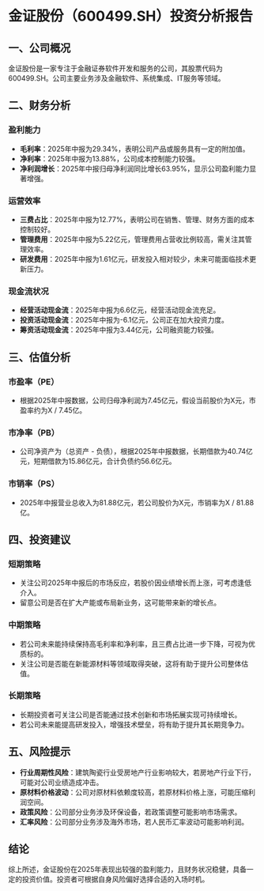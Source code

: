 # 金证股份（600499.SH）投资分析报告

## 一、公司概况
金证股份是一家专注于金融证券软件开发和服务的公司，其股票代码为600499.SH。公司主要业务涉及金融软件、系统集成、IT服务等领域。

## 二、财务分析
### 盈利能力
- **毛利率**：2025年中报为29.34%，表明公司产品或服务具有一定的附加值。
- **净利率**：2025年中报为13.88%，公司成本控制能力较强。
- **净利润增长**：2025年中报归母净利润同比增长63.95%，显示公司盈利能力显著增强。

### 运营效率
- **三费占比**：2025年中报为12.77%，表明公司在销售、管理、财务方面的成本控制较好。
- **管理费用**：2025年中报为5.22亿元，管理费用占营收比例较高，需关注其管理效率。
- **研发费用**：2025年中报为1.61亿元，研发投入相对较少，未来可能面临技术更新压力。

### 现金流状况
- **经营活动现金流**：2025年中报为6.6亿元，经营活动现金流充足。
- **投资活动现金流**：2025年中报为-6.1亿元，公司正在加大投资力度。
- **筹资活动现金流**：2025年中报为3.44亿元，公司融资能力较强。

## 三、估值分析
### 市盈率（PE）
- 根据2025年中报数据，公司归母净利润为7.45亿元，假设当前股价为X元，市盈率约为X / 7.45亿。

### 市净率（PB）
- 公司净资产为（总资产 - 负债），根据2025年中报数据，长期借款为40.74亿元，短期借款为15.86亿元，合计负债约56.6亿元。

### 市销率（PS）
- 2025年中报营业总收入为81.88亿元，若公司股价为X元，市销率为X / 81.88亿。

## 四、投资建议
### 短期策略
- 关注公司2025年中报后的市场反应，若股价因业绩增长而上涨，可考虑逢低介入。
- 留意公司是否在扩大产能或布局新业务，这可能带来新的增长点。

### 中期策略
- 若公司未来能持续保持高毛利率和净利率，且三费占比进一步下降，可视为优质标的。
- 关注公司是否能在新能源材料等领域取得突破，这将有助于提升公司整体估值。

### 长期策略
- 长期投资者可关注公司是否能通过技术创新和市场拓展实现可持续增长。
- 若公司未来能提高研发投入，增强技术壁垒，将有助于提升其长期竞争力。

## 五、风险提示
- **行业周期性风险**：建筑陶瓷行业受房地产行业影响较大，若房地产行业下行，可能对公司业绩造成冲击。
- **原材料价格波动**：公司对原材料依赖度较高，若原材料价格上涨，可能压缩利润空间。
- **政策风险**：公司部分业务涉及环保设备，若政策调整可能影响市场需求。
- **汇率风险**：公司部分业务涉及海外市场，若人民币汇率波动可能影响利润。

## 结论
综上所述，金证股份在2025年表现出较强的盈利能力，且财务状况稳健，具备一定的投资价值。投资者可根据自身风险偏好选择合适的入场时机。